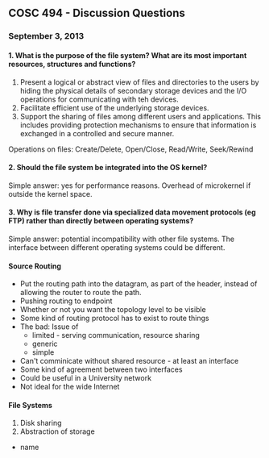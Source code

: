 ## COSC 494 - Discussion Questions
### September 3, 2013

#### 1. What is the purpose of the file system? What are its most important resources, structures and functions?
1. Present a logical or abstract view of files and directories to the users by
   hiding the physical details of secondary storage devices and the I/O
   operations for communicating with teh devices.
2. Facilitate efficient use of the underlying storage devices.
3. Support the sharing of files among different users and applications. This
   includes providing protection mechanisms to ensure that information is
   exchanged in a controlled and secure manner.

Operations on files: Create/Delete, Open/Close, Read/Write, Seek/Rewind

#### 2. Should the file system be integrated into the OS kernel?
Simple answer: yes for performance reasons. Overhead of microkernel if outside
the kernel space.

#### 3. Why is file transfer done via specialized data movement protocols (eg FTP) rather than directly between operating systems?
Simple answer: potential incompatibility with other file systems. The interface
between different operating systems could be different.

#### Source Routing
- Put the routing path into the datagram, as part of the header, instead of
  allowing the router to route the path.
- Pushing routing to endpoint
- Whether or not you want the topology level to be visible
- Some kind of routing protocol has to exist to route things
- The bad: Issue of
  - limited - serving communication, resource sharing
  - generic
  - simple 
- Can't comminicate without shared resource - at least an interface
- Some kind of agreement between two interfaces
- Could be useful in a University network
- Not ideal for the wide Internet

#### File Systems
1. Disk sharing
2. Abstraction of storage
  * name

